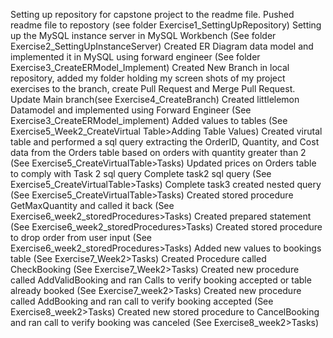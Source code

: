 Setting up repository for capstone project to the readme file. Pushed readme file to repostory (see folder Exercise1_SettingUpRepository)
Setting up the MySQL instance server in MySQL Workbench (See folder Exercise2_SettingUpInstanceServer)
Created ER Diagram data model and implemented it in MySQL using forward engineer (See folder Exercise3_CreateERModel_Implement)
Created New Branch in local repository, added my folder holding my screen shots of my project exercises to the branch, create Pull Request and Merge Pull Request. Update Main branch(see Exercise4_CreateBranch)
Created littlelemon Datamodel and implemented using Forward Engineer (See Exercise3_CreateERModel_implement)
Added values to tables (See Exercise5_Week2_CreateVirtual Table>Adding Table Values)
Created virutal table and performed a sql query extracting the OrderID, Quantity, and Cost data from the Orders table based on orders with quantity greater than 2 (See Exercise5_CreateVirtualTable>Tasks)
Updated prices on Orders table to comply with Task 2 sql query 
Complete task2 sql query (See Exercise5_CreateVirtualTable>Tasks)
Complete task3 created nested query (See Exercise5_CreateVirtualTable>Tasks)
Created stored procedure GetMaxQuantity and called it back (See Exercise6_week2_storedProcedures>Tasks)
Created prepared statement (See Exercise6_week2_storedProcedures>Tasks)
Created stored procedure to drop order from user input (See Exercise6_week2_storedProcedures>Tasks)
Added new values to bookings table (See Exercise7_Week2>Tasks)
Created Procedure called CheckBooking (See Exercise7_Week2>Tasks)
Created new procedure called AddValidBooking and ran Calls to verify booking accepted or table already booked (See Exercise7_week2>Tasks)
Created new procedure called AddBooking and ran call to verify booking accepted (See Exercise8_week2>Tasks)
Created new stored procedure to CancelBooking and ran call to verify booking was canceled (See Exercise8_week2>Tasks)
